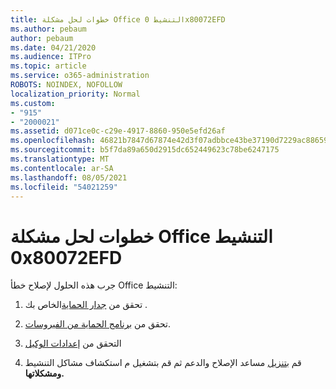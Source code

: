 ```yaml
---
title: خطوات لحل مشكلة Office التنشيط 0x80072EFD
ms.author: pebaum
author: pebaum
ms.date: 04/21/2020
ms.audience: ITPro
ms.topic: article
ms.service: o365-administration
ROBOTS: NOINDEX, NOFOLLOW
localization_priority: Normal
ms.custom:
- "915"
- "2000021"
ms.assetid: d071ce0c-c29e-4917-8860-950e5efd26af
ms.openlocfilehash: 46821b7847d67874e42d3f07adbbce43be37190d7229ac886595d03c43cbfeb6
ms.sourcegitcommit: b5f7da89a650d2915dc652449623c78be6247175
ms.translationtype: MT
ms.contentlocale: ar-SA
ms.lasthandoff: 08/05/2021
ms.locfileid: "54021259"
---
```

# <a name="steps-to-resolve-office-activation-error-0x80072efd"></a>خطوات لحل مشكلة Office التنشيط 0x80072EFD

جرب هذه الحلول لإصلاح خطأ Office التنشيط:
  
1. تحقق من [جدار الحماية](https://support.office.com/article/0d23d3c0-c19c-4b2f-9845-5344fedc4380#BKMK_CheckFirewall)الخاص بك .

2. تحقق من [برنامج الحماية من الفيروسات](https://support.office.com/article/0d23d3c0-c19c-4b2f-9845-5344fedc4380#BKMK_CheckAV).

3. التحقق من [إعدادات الوكيل](https://support.office.com/article/0d23d3c0-c19c-4b2f-9845-5344fedc4380#BKMK_CheckProxy)

4. قم [بتنزيل](https://aka.ms/SARA-OfficeActivation-Alchemy) مساعد الإصلاح والدعم ثم قم بتشغيل م استكشاف مشاكل التنشيط **ومشكلاتها.**
